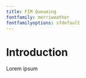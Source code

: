 ```yaml
---
title: FIM Queueing
fontfamily: merriweather  
fontfamilyoptions: sfdefault
---
```


# Introduction

Lorem ipsum
